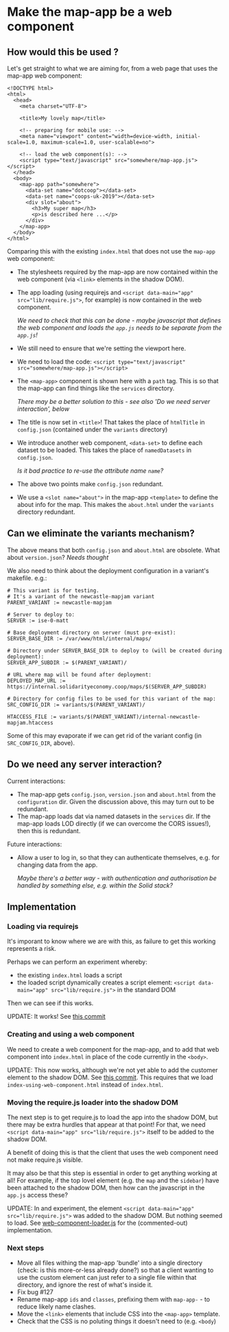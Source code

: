 # Make the map-app be a web component

## How would this be used ?
Let's get straight to what we are aiming for, from a web page that uses the map-app web component:

```
<!DOCTYPE html>
<html>
  <head>
    <meta charset="UTF-8">

    <title>My lovely map</title>

    <!-- preparing for mobile use: -->
    <meta name="viewport" content="width=device-width, initial-scale=1.0, maximum-scale=1.0, user-scalable=no">

    <!-- load the web component(s): -->
    <script type="text/javascript" src="somewhere/map-app.js"></script>
  </head>
  <body>
    <map-app path="somewhere">
      <data-set name="dotcoop"></data-set>
      <data-set name="coops-uk-2019"></data-set>
      <div slot="about">
        <h3>My super map</h3>
        <p>is described here ...</p>
      </div>
    </map-app>
  </body>
</html>
```
Comparing this with the existing `index.html` that does not use the `map-app` web component:
- The stylesheets required by the map-app are now contained within the web component (via `<link>` elements in the shadow DOM).
- The app loading (using requirejs and `<script data-main="app" src="lib/require.js">`, for example) is now contained in the web component.

  *We need to check that this can be done - maybe javascript that defines the web component and loads the `app.js` needs to be separate from the `app.js`!*
- We still need to ensure that we're setting the viewport here.
- We need to load the code: `<script type="text/javascript" src="somewhere/map-app.js"></script>`
- The `<map-app>` component is shown here with a `path` tag. This is so that the map-app can find things like the `services` directory.

  *There may be a better solution to this - see also 'Do we need server interaction', below*
- The title is now set in `<title>`! That takes the place of `htmlTitle` in `config.json` (contained under the `variants` directory)
- We introduce another web component, `<data-set>` to define each dataset to be loaded. This takes the place of `namedDatasets` in `config.json`.

  *Is it bad practice to re-use the attribute name `name`?*
- The above two points make `config.json` redundant.
- We use a `<slot name="about">` in the map-app `<template>` to define the about info for the map. This makes the `about.html` under the `variants` directory redundant.

## Can we eliminate the variants mechanism?

The above means that both `config.json` and `about.html` are obsolete. 
What about `version.json`? *Needs thought*

We also need to think about the deployment configuration in a variant's makefile. e.g.:
```
# This variant is for testing.
# It's a variant of the newcastle-mapjam variant
PARENT_VARIANT := newcastle-mapjam

# Server to deploy to:
SERVER := ise-0-matt

# Base deployment directory on server (must pre-exist):
SERVER_BASE_DIR := /var/www/html/internal/maps/

# Directory under SERVER_BASE_DIR to deploy to (will be created during deployment):
SERVER_APP_SUBDIR := $(PARENT_VARIANT)/

# URL where map will be found after deployment:
DEPLOYED_MAP_URL := https://internal.solidarityeconomy.coop/maps/$(SERVER_APP_SUBDIR)

# Directory for config files to be used for this variant of the map:
SRC_CONFIG_DIR := variants/$(PARENT_VARIANT)/

HTACCESS_FILE := variants/$(PARENT_VARIANT)/internal-newcastle-mapjam.htaccess
``` 
Some of this may evaporate if we can get rid of the variant config (in `SRC_CONFIG_DIR`, above).

## Do we need any server interaction?

Current interactions:
- The map-app gets `config.json`, `version.json` and `about.html` from the `configuration` dir.
  Given the discussion above, this may turn out to be redundant.
- The map-app loads dat via named datasets in the `services` dir.
  If the map-app loads LOD directly (if we can overcome the CORS issues!), then this is redundant.

Future interactions:
- Allow a user to log in, so that they can authenticate themselves, e.g.  for changing data from the app. 

  *Maybe there's a better way - with authentication and authorisation be handled by something else, e.g. within the Solid stack?*

## Implementation

### Loading via requirejs

It's imporant to know where we are with this, as failure to get this working represents a risk.

Perhaps we can perform an experiment whereby:
- the existing `index.html` loads a script
- the loaded script dynamically creates a script element:  `<script data-main="app" src="lib/require.js">` in the standard DOM

Then we can see if this works.

UPDATE: It works! See [this commit](https://github.com/SolidarityEconomyAssociation/open-data-and-maps/commit/2ddaa658b3fb2b2c377d0e3ba8b37b2ac6e953c9)

### Creating and using a web component

We need to create a web component for the map-app, and to add that web component into `index.html` in place of the code currently in the `<body>`.

UPDATE: This now works, although we're not yet able to add the customer element to the shadow DOM. See [this commit](https://github.com/SolidarityEconomyAssociation/open-data-and-maps/commit/e66b8a4e4f4ec4fc665f67023f6dcf0c98ae5315).
This requires that we load `index-using-web-component.html` instead of `index.html`.

### Moving the require.js loader into the shadow DOM

The next step is to get require.js to load the app into the shadow DOM, but there may be extra hurdles that appear at that point! For that, we need `<script data-main="app" src="lib/require.js">` itself to be added to the shadow DOM.

A benefit of doing this is that the client that uses the web component need not make require.js visible.

It may also be that this step is essential in order to get anything working at all! For example, if the top lovel element (e.g. the `map` and the `sidebar`) have been attached to the shadow DOM, then how can the javascript in the `app.js` access these?

UPDATE: In and experiment, the element `<script data-main="app" src="lib/require.js">` was added to the shadow DOM. 
But nothing seemed to load.
See [web-component-loader.js](https://github.com/SolidarityEconomyAssociation/open-data-and-maps/blob/web-component/map-app/www/web-component-loader.js) for the (commented-out) implementation.

### Next steps

- Move all files withing the map-app 'bundle' into a single directory (check: is this more-or-less already done?) so that a client wanting to use the <map-app> custom element can just refer to a single file within that directory, and ignore the rest of what's inside it.
- Fix bug #127
- Rename map-app `ids` and `classes`, prefixing them with `map-app-` - to reduce likely name clashes.
- Move the `<link>` elements that include CSS into the `<map-app>` template.
- Check that the CSS is no poluting things it doesn't need to (e.g. `<body`)
